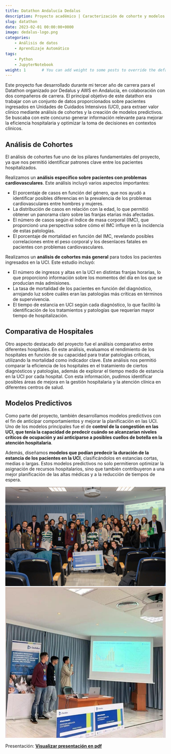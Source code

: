 ```yaml
---
title: Datathon Andalucía Dedalus
description: Proyecto académico | Caracterización de cohorte y modelos predictivos L para inferir conocimiento a partir de datos registrados en estancias de pacientes en UCI.
slug: datathon
date: 2023-02-01 00:00:00+0000
image: dedalus-logo.png
categories:
    - Análisis de datos
    - Aprendizaje Automático
tags:
    - Python
    - JupyterNotebook
weight: 1       # You can add weight to some posts to override the default sorting (date descending)
---
```


Este proyecto fue desarrollado durante mi tercer año de carrera para el Datathon organizado por Dedalus y AWS en Andalucía, en colaboración con dos compañeros de carrera. El principal objetivo de este datathon era trabajar con un conjunto de datos proporcionados sobre pacientes ingresados en Unidades de Cuidados Intensivos (UCI), para extraer valor clínico mediante análisis de cohortes y la creación de modelos predictivos. Se buscaba con este concurso generar información relevante para mejorar la eficiencia hospitalaria y optimizar la toma de decisiones en contextos clínicos.

## Análisis de Cohortes

El análisis de cohortes fue uno de los pilares fundamentales del proyecto, ya que nos permitió identificar patrones clave entre los pacientes hospitalizados. 

Realizamos un **análisis específico sobre pacientes con problemas cardiovasculares**. Este análisis incluyó varios aspectos importantes:

- El porcentaje de casos en función del género, que nos ayudó a identificar posibles diferencias en la prevalencia de los problemas cardiovasculares entre hombres y mujeres.
- La distribución de casos en relación con la edad, lo que permitió obtener un panorama claro sobre las franjas etarias más afectadas.
- El número de casos según el índice de masa corporal (IMC), que proporcionó una perspectiva sobre cómo el IMC influye en la incidencia de estas patologías.
- El porcentaje de mortalidad en función del IMC, revelando posibles correlaciones entre el peso corporal y los desenlaces fatales en pacientes con problemas cardiovasculares.


Realizamos un **análisis de cohortes más general** para todos los pacientes ingresados en la UCI. Este estudio incluyó:

- El número de ingresos y altas en la UCI en distintas franjas horarias, lo que proporcionó información sobre los momentos del día en los que se producían más admisiones.
- La tasa de mortalidad de los pacientes en función del diagnóstico, arrojando luz sobre cuáles eran las patologías más críticas en términos de supervivencia.
- El tiempo de estancia en UCI según cada diagnóstico, lo que facilitó la identificación de los tratamientos y patologías que requerían mayor tiempo de hospitalización.


## Comparativa de Hospitales

Otro aspecto destacado del proyecto fue el análisis comparativo entre diferentes hospitales. En este análisis, evaluamos el rendimiento de los hospitales en función de su capacidad para tratar patologías críticas, utilizando la mortalidad como indicador clave. Este análisis nos permitió comparar la eficiencia de los hospitales en el tratamiento de ciertos diagnósticos y patologías, además de explorar el tiempo medio de estancia en la UCI por cada hospital. Con esta información, pudimos identificar posibles áreas de mejora en la gestión hospitalaria y la atención clínica en diferentes centros de salud.

## Modelos Predictivos

Como parte del proyecto, también desarrollamos modelos predictivos con el fin de anticipar comportamientos y mejorar la planificación en las UCI. Uno de los modelos principales fue el de **control de la congestión en las UCI, que tenía la capacidad de predecir cuándo se alcanzarían niveles críticos de ocupación y así anticiparse a posibles cuellos de botella en la atención hospitalaria**.

Además, diseñamos **modelos que podían predecir la duración de la estancia de los pacientes en la UCI**, clasificándolos en estancias cortas, medias o largas. Estos modelos predictivos no solo permitieron optimizar la asignación de recursos hospitalarios, sino que también contribuyeron a una mejor planificación de las altas médicas y a la reducción de tiempos de espera.


![Foto grupal](datathon-foto-grupo-sevilla.jpg)![Foto durante la presentación](dedalus.jpg)

Presentación: [**Visualizar presentación en pdf**](/post/datathon/ATENAS_Datathon_Dedalus.pdf)